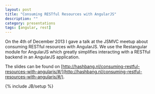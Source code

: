 ```yaml
---
layout: post
title: "Consuming RESTful Resources with AngularJS"
description: ""
category: presentations
tags: [angular, rest]
---
```


On the 4th of December 2013 I gave a talk at the JSMVC meetup about consuming RESTful resources with AngularJS. We use the Restangular module for AngularJS which greatly simplifies interacting with a RESTful backend in an AngularJS application. 

The slides can be found on [http://hashbang.nl/consuming-restful-resources-with-angularjs/#/](http://hashbang.nl/consuming-restful-resources-with-angularjs/#/).

{% include JB/setup %}
